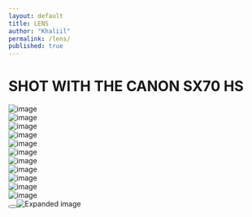 ```yaml
---
layout: default
title: LENS
author: "Khaliil"
permalink: /lens/
published: true
---
```


<div class="dh2ll__content">
<h1>SHOT WITH THE CANON SX70 HS</h1>
<div class="dh2ll__gallery">
<div class="sx70__container"><img src="https://pub-7302578c362b4844b5ef4d1fcdc92c80.r2.dev/IMG_0249.jpeg" loading="lazy" decoding="async" alt="image" class="sx70__image"></div>
<div class="sx70__container"><img src="https://pub-7302578c362b4844b5ef4d1fcdc92c80.r2.dev/IMG_0244.jpeg" loading="lazy" decoding="async" alt="image" class="sx70__image"></div>
<div class="sx70__container"><img src="https://pub-7302578c362b4844b5ef4d1fcdc92c80.r2.dev/IMG_0180.jpeg" loading="lazy" decoding="async" alt="image" class="sx70__image"></div>
<div class="sx70__container"><img src="https://pub-7302578c362b4844b5ef4d1fcdc92c80.r2.dev/IMG_0178.jpeg" loading="lazy" decoding="async" alt="image" class="sx70__image"></div>
<div class="sx70__container"><img src="https://pub-7302578c362b4844b5ef4d1fcdc92c80.r2.dev/IMG_0134.jpeg" loading="lazy" decoding="async" alt="image" class="sx70__image"></div>
<div class="sx70__container"><img src="https://pub-7302578c362b4844b5ef4d1fcdc92c80.r2.dev/IMG_0133.jpeg" loading="lazy" decoding="async" alt="image" class="sx70__image"></div>
<div class="sx70__container"><img src="https://pub-7302578c362b4844b5ef4d1fcdc92c80.r2.dev/IMG_0131.jpeg" loading="lazy" decoding="async" alt="image" class="sx70__image"></div>
<div class="sx70__container"><img src="https://pub-7302578c362b4844b5ef4d1fcdc92c80.r2.dev/IMG_0129.jpeg" loading="lazy" decoding="async" alt="image" class="sx70__image"></div>
<div class="sx70__container"><img src="https://pub-7302578c362b4844b5ef4d1fcdc92c80.r2.dev/IMG_0128.jpeg" loading="lazy" decoding="async" alt="image" class="sx70__image"></div>
<div class="sx70__container"><img src="https://pub-7302578c362b4844b5ef4d1fcdc92c80.r2.dev/IMG_0110.jpeg" loading="lazy" decoding="async" alt="image" class="sx70__image"></div>
<div class="sx70__container"><img src="https://pub-7302578c362b4844b5ef4d1fcdc92c80.r2.dev/IMG_0101.jpeg" loading="lazy" decoding="async" alt="image" class="sx70__image"></div>
</div>
</div>
<div class="image-overlay" id="imageOverlay"><button title="Close overlay" type="button" tabindex="0" style="touch-action: manipulation;" aria-label="Close" class="close-btn"><svg viewBox="0 0 24 24" fill="CurrentColor"><path d="M18.3 5.71a1 1 0 0 0-1.42 0L12 10.59 7.11 5.7A1 1 0 0 0 5.7 7.11L10.59 12l-4.89 4.89a1 1 0 1 0 1.41 1.41L12 13.41l4.89 4.89a1 1 0 0 0 1.41-1.41L13.41 12l4.89-4.89a1 1 0 0 0 0-1.4z"/></svg></button><img id="overlayImage" src="" alt="Expanded image"></div>

<script defer>
  const containers = document.querySelectorAll('.sx70__container');
  const overlay = document.getElementById('imageOverlay');
  const overlayImage = document.getElementById('overlayImage');
  const closeBtn = document.querySelector('.close-btn');

  containers.forEach(container => {
    container.addEventListener('click', () => {
      const img = container.querySelector('img');
      if (img) {
        overlayImage.src = img.src;
        overlay.style.display = 'flex';
        document.body.style.overflow = 'hidden';
        closeBtn.focus();
      }
    });
  });

  closeBtn.addEventListener('click', () => {
  overlay.style.display = 'none';
  overlayImage.src = '';
  document.body.style.overflow = '';
});
</script>